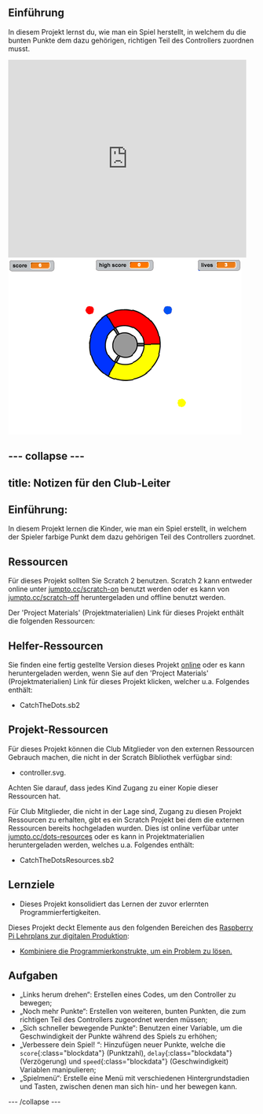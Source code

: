 ## Einführung

In diesem Projekt lernst du, wie man ein Spiel herstellt, in welchem du die bunten Punkte dem dazu gehörigen, richtigen Teil des Controllers zuordnen musst.

<div class="scratch-preview">
  <iframe allowtransparency="true" width="485" height="402" src="https://scratch.mit.edu/projects/embed/44942820/?autostart=false" frameborder="0"></iframe>
  <img src="images/dots-final.png">
</div>

--- collapse ---
---
title: Notizen für den Club-Leiter
---


## Einführung:
In diesem Projekt lernen die Kinder, wie man ein Spiel erstellt, in welchem der Spieler farbige Punkt dem dazu gehörigen Teil des Controllers zuordnet.

## Ressourcen
Für dieses Projekt sollten Sie Scratch 2 benutzen. Scratch 2 kann entweder online unter [jumpto.cc/scratch-on](http://jumpto.cc/scratch-on) benutzt werden oder es kann von [jumpto.cc/scratch-off](http://jumpto.cc/scratch-off) heruntergeladen und offline benutzt werden.

Der 'Project Materials' (Projektmaterialien) Link für dieses Projekt enthält die folgenden Ressourcen:

## Helfer-Ressourcen

Sie finden eine fertig gestellte Version dieses Projekt <a href="http://scratch.mit.edu/projects/44942820/#editor">online</a> oder es kann heruntergeladen werden, wenn Sie auf den 'Project Materials' (Projektmaterialien) Link für dieses Projekt klicken, welcher u.a. Folgendes enthält:

+ CatchTheDots.sb2

## Projekt-Ressourcen

Für dieses Projekt können die Club Mitglieder von den externen Ressourcen Gebrauch machen, die nicht in der Scratch Bibliothek verfügbar sind:

+ controller.svg.

Achten Sie darauf, dass jedes Kind Zugang zu einer Kopie dieser Ressourcen hat.

Für Club Mitglieder, die nicht in der Lage sind, Zugang zu diesen Projekt Ressourcen zu erhalten, gibt es ein Scratch Projekt bei dem die externen Ressourcen bereits hochgeladen wurden. Dies ist online verfübar unter [jumpto.cc/dots-resources](http://jumpto.cc/dots-resources) oder es kann in Projektmaterialien heruntergeladen werden, welches u.a. Folgendes enthält:

+ CatchTheDotsResources.sb2 

## Lernziele
+ Dieses Projekt konsolidiert das Lernen der zuvor erlernten Programmierfertigkeiten.

Dieses Projekt deckt Elemente aus den folgenden Bereichen des [Raspberry Pi Lehrplans zur digitalen Produktion](http://rpf.io/curriculum):

+ [Kombiniere die Programmierkonstrukte, um ein Problem zu lösen.](https://www.raspberrypi.org/curriculum/programming/builder)

## Aufgaben
+ „Links herum drehen“: Erstellen eines Codes, um den Controller zu bewegen;
+ „Noch mehr Punkte“: Erstellen von weiteren, bunten Punkten, die zum richtigen Teil des Controllers zugeordnet werden müssen;
+ „Sich schneller bewegende Punkte“: Benutzen einer Variable, um die Geschwindigkeit der Punkte während des Spiels zu erhöhen;
+ „Verbessere dein Spiel! “: Hinzufügen neuer Punkte, welche die `score`{:class="blockdata"} (Punktzahl), `delay`{:class="blockdata"} (Verzögerung) und `speed`{:class="blockdata"} (Geschwindigkeit) Variablen manipulieren;
+ „Spielmenü“: Erstelle eine Menü mit verschiedenen Hintergrundstadien und Tasten, zwischen denen man sich hin- und her bewegen kann.

--- /collapse ---